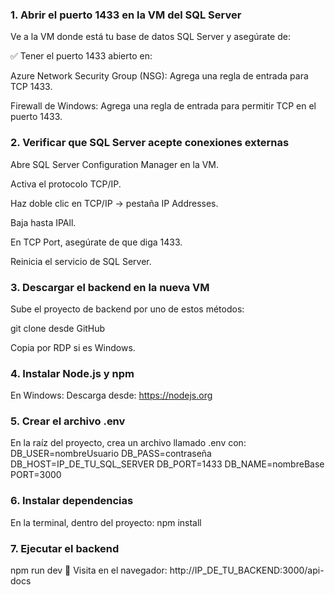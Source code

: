 ### 1. Abrir el puerto 1433 en la VM del SQL Server
   Ve a la VM donde está tu base de datos SQL Server y asegúrate de:

✅ Tener el puerto 1433 abierto en:

Azure Network Security Group (NSG): Agrega una regla de entrada para TCP 1433.

Firewall de Windows: Agrega una regla de entrada para permitir TCP en el puerto 1433.

### 2. Verificar que SQL Server acepte conexiones externas
   Abre SQL Server Configuration Manager en la VM.

Activa el protocolo TCP/IP.

Haz doble clic en TCP/IP → pestaña IP Addresses.

Baja hasta IPAll.

En TCP Port, asegúrate de que diga 1433.

Reinicia el servicio de SQL Server.


### 3. Descargar el backend en la nueva VM
   Sube el proyecto de backend por uno de estos métodos:

git clone desde GitHub

Copia por RDP si es Windows.

### 4. Instalar Node.js y npm
   En Windows:
   Descarga desde: https://nodejs.org


### 5. Crear el archivo .env
   En la raíz del proyecto, crea un archivo llamado .env con:
DB_USER=nombreUsuario
DB_PASS=contraseña
DB_HOST=IP_DE_TU_SQL_SERVER
DB_PORT=1433
DB_NAME=nombreBase
PORT=3000
### 6. Instalar dependencias
   En la terminal, dentro del proyecto:
npm install
### 7. Ejecutar el backend
   npm run dev
   🧭 Visita en el navegador:
http://IP_DE_TU_BACKEND:3000/api-docs